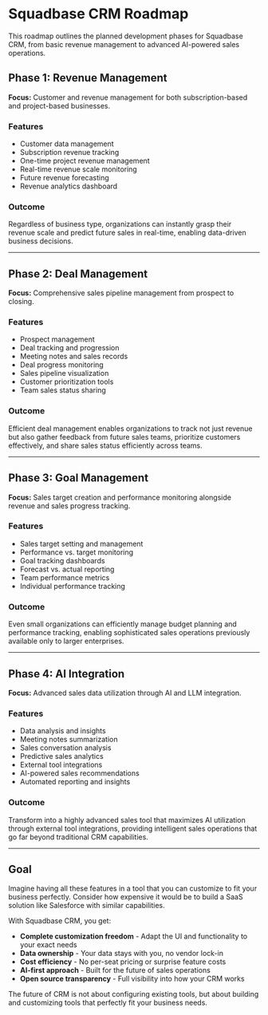# Squadbase CRM Roadmap

This roadmap outlines the planned development phases for Squadbase CRM, from basic revenue management to advanced AI-powered sales operations.

## Phase 1: Revenue Management

**Focus:** Customer and revenue management for both subscription-based and project-based businesses.

### Features
- Customer data management
- Subscription revenue tracking
- One-time project revenue management
- Real-time revenue scale monitoring
- Future revenue forecasting
- Revenue analytics dashboard

### Outcome
Regardless of business type, organizations can instantly grasp their revenue scale and predict future sales in real-time, enabling data-driven business decisions.

---

## Phase 2: Deal Management

**Focus:** Comprehensive sales pipeline management from prospect to closing.

### Features
- Prospect management
- Deal tracking and progression
- Meeting notes and sales records
- Deal progress monitoring
- Sales pipeline visualization
- Customer prioritization tools
- Team sales status sharing

### Outcome
Efficient deal management enables organizations to track not just revenue but also gather feedback from future sales teams, prioritize customers effectively, and share sales status efficiently across teams.

---

## Phase 3: Goal Management

**Focus:** Sales target creation and performance monitoring alongside revenue and sales progress tracking.

### Features
- Sales target setting and management
- Performance vs. target monitoring
- Goal tracking dashboards
- Forecast vs. actual reporting
- Team performance metrics
- Individual performance tracking

### Outcome
Even small organizations can efficiently manage budget planning and performance tracking, enabling sophisticated sales operations previously available only to larger enterprises.

---

## Phase 4: AI Integration

**Focus:** Advanced sales data utilization through AI and LLM integration.

### Features
- Data analysis and insights
- Meeting notes summarization
- Sales conversation analysis
- Predictive sales analytics
- External tool integrations
- AI-powered sales recommendations
- Automated reporting and insights

### Outcome
Transform into a highly advanced sales tool that maximizes AI utilization through external tool integrations, providing intelligent sales operations that go far beyond traditional CRM capabilities.

---

## Goal

Imagine having all these features in a tool that you can customize to fit your business perfectly. Consider how expensive it would be to build a SaaS solution like Salesforce with similar capabilities.

With Squadbase CRM, you get:
- **Complete customization freedom** - Adapt the UI and functionality to your exact needs
- **Data ownership** - Your data stays with you, no vendor lock-in
- **Cost efficiency** - No per-seat pricing or surprise feature costs
- **AI-first approach** - Built for the future of sales operations
- **Open source transparency** - Full visibility into how your CRM works

The future of CRM is not about configuring existing tools, but about building and customizing tools that perfectly fit your business needs.